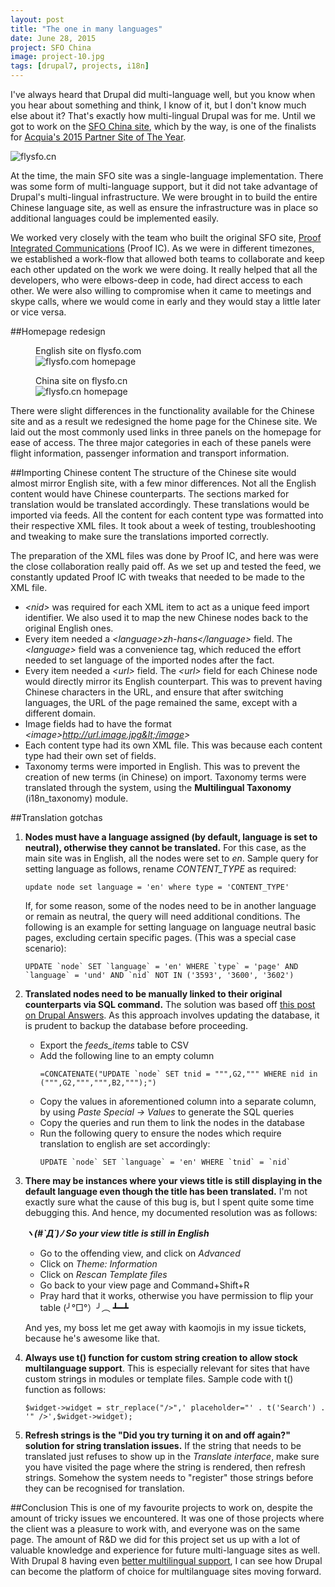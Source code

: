 ```yaml
---
layout: post
title: "The one in many languages"
date: June 28, 2015
project: SFO China
image: project-10.jpg
tags: [drupal7, projects, i18n]
---
```

I've always heard that Drupal did multi-language well, but you know when you hear about something and think, I know of it, but I don't know much else about it? That's exactly how multi-lingual Drupal was for me. Until we got to work on the [SFO China site](http://www.flysfo.cn/), which by the way, is one of the finalists for [Acquia's 2015 Partner Site of The Year](https://www.acquia.com/blog/acquia%27s-2015-partner-site-of-the-year-finalists/26/06/2015/3285191).

<img src="{{ site.url }}/images/posts/sfo/sfo.jpg" alt="flysfo.cn"/>

At the time, the main SFO site was a single-language implementation. There was some form of multi-language support, but it did not take advantage of Drupal's multi-lingual infrastructure. We were brought in to build the entire Chinese language site, as well as ensure the infrastructure was in place so additional languages could be implemented easily.

We worked very closely with the team who built the original SFO site, [Proof Integrated Communications](http://www.proofic.com/) (Proof IC). As we were in different timezones, we established a work-flow that allowed both teams to collaborate and keep each other updated on the work we were doing. It really helped that all the developers, who were elbows-deep in code, had direct access to each other. We were also willing to compromise when it came to meetings and skype calls, where we would come in early and they would stay a little later or vice versa. 

##Homepage redesign
<div class="figure-wrapper">
<figure class="two-col">
<figcaption>English site on flysfo.com</figcaption>
<img src="{{ site.url }}/images/posts/sfo/sfo-hp.jpg" alt="flysfo.com homepage"/>
</figure>
<figure class="two-col">
<figcaption>China site on flysfo.cn</figcaption>
<img src="{{ site.url }}/images/posts/sfo/sfo-hp2.jpg" alt="flysfo.cn homepage"/>
</figure>
</div>
There were slight differences in the functionality available for the Chinese site and as a result we redesigned the home page for the Chinese site. We laid out the most commonly used links in three panels on the homepage for ease of access. The three major categories in each of these panels were flight information, passenger information and transport information. 

##Importing Chinese content
The structure of the Chinese site would almost mirror English site, with a few minor differences. Not all the English content would have Chinese counterparts. The sections marked for translation would be translated accordingly. These translations would be imported via feeds. All the content for each content type was formatted into their respective XML files. It took about a week of testing, troubleshooting and tweaking to make sure the translations imported correctly. 

The preparation of the XML files was done by Proof IC, and here was were the close collaboration really paid off. As we set up and tested the feed, we constantly updated Proof IC with tweaks that needed to be made to the XML file.

- *&lt;nid&gt;* was required for each XML item to act as a unique feed import identifier. We also used it to map the new Chinese nodes back to the original English ones.
- Every item needed a *&lt;language&gt;zh-hans&lt;/language&gt;* field. The *&lt;language&gt;* field was a convenience tag, which reduced the effort needed to set language of the imported nodes after the fact. 
- Every item needed a *&lt;url&gt;* field. The *&lt;url&gt;* field for each Chinese node would directly mirror its English counterpart. This was to prevent having Chinese characters in the URL, and ensure that after switching languages, the URL of the page remained the same, except with a different domain.
- Image fields had to have the format *&lt;image&gt;http://url.image.jpg&lt;/image&gt;*
- Each content type had its own XML file. This was because each content type had their own set of fields.
- Taxonomy terms were imported in English. This was to prevent the creation of new terms (in Chinese) on import. Taxonomy terms were translated through the system, using the **Multilingual Taxonomy** (i18n_taxonomy) module.

##Translation gotchas
1. **Nodes must have a language assigned (by default, language is set to neutral), otherwise they cannot be translated.** For this case, as the main site was in English, all the nodes were set to *en*. Sample query for setting language as follows, rename *CONTENT_TYPE* as required:
    <pre><code class="language-bash">update node set language = 'en' where type = 'CONTENT_TYPE'</code></pre>
    <p class="no-margin">If, for some reason, some of the nodes need to be in another language or remain as neutral, the query will need additional conditions. The following is an example for setting language on language neutral basic pages, excluding certain specific pages. (This was a special case scenario):</p>
    <pre><code class="language-bash">UPDATE `node` SET `language` = 'en' WHERE `type` = 'page' AND `language` = 'und' AND `nid` NOT IN ('3593', '3600', '3602')</code></pre>

2. **Translated nodes need to be manually linked to their original counterparts via SQL command.** The solution was based off [this post on Drupal Answers](http://drupal.stackexchange.com/questions/69763/using-feeds-to-import-multiple-languages). As this approach involves updating the database, it is prudent to backup the database before proceeding.
    <ul>
    <li class="no-margin">Export the <em>feeds_items</em> table to CSV</li>
    <li class="no-margin">Add the following line to an empty column
    <pre><code class="language-bash">=CONCATENATE("UPDATE `node` SET tnid = """,G2,""" WHERE nid in (""",G2,""",""",B2,""");")</code></pre></li>
    <li class="no-margin">Copy the values in aforementioned column into a separate column, by using <em>Paste Special -> Values</em> to generate the SQL queries</li>
    <li class="no-margin">Copy the queries and run them to link the nodes in the database</li>
    <li class="no-margin">Run the following query to ensure the nodes which require translation to english are set accordingly:
    <pre><code class="language-bash">UPDATE `node` SET `language` = 'en' WHERE `tnid` = `nid`</code></pre></li>
    </ul>

3. <strong>There may be instances where your views title is still displaying in the default language even though the title has been translated.</strong> I'm not exactly sure what the cause of this bug is, but I spent quite some time debugging this. And hence, my documented resolution was as follows:

    <p class="no-margin"><strong><em>ヽ(#`Д´)ﾉ So your view title is still in English</em></strong></p>
    <ul>
    <li class="no-margin">Go to the offending view, and click on <em>Advanced</em></li>
    <li class="no-margin">Click on <em>Theme: Information</em></li>
    <li class="no-margin">Click on <em>Rescan Template files</em></li>
    <li class="no-margin">Go back to your view page and Command+Shift+R</li>
    <li class="no-margin">Pray hard that it works, otherwise you have permission to flip your table <span class="kaomoji">(╯°□°）╯︵ ┻━┻</span></li></ul>
    <p class="no-margin">And yes, my boss let me get away with kaomojis in my issue tickets, because he's awesome like that.</p>

4. **Always use t() function for custom string creation to allow stock multilanguage support**. This is especially relevant for sites that have custom strings in modules or template files. Sample code with t() function as follows:
    <pre><code class="language-php">$widget->widget = str_replace("/>",' placeholder="' . t('Search') . '" />',$widget->widget);</code></pre>

5. **Refresh strings is the "Did you try turning it on and off again?" solution for string translation issues.** If the string that needs to be translated just refuses to show up in the *Translate interface*, make sure you have visited the page where the string is rendered, then refresh strings. Somehow the system needs to "register" those strings before they can be recognised for translation.

##Conclusion
This is one of my favourite projects to work on, despite the amount of tricky issues we encountered. It was one of those projects where the client was a pleasure to work with, and everyone was on the same page. The amount of R&D we did for this project set us up with a lot of valuable knowledge and experience for future multi-language sites as well. With Drupal 8 having even [better multilingual support](http://www.drupal8multilingual.org/), I can see how Drupal can become the platform of choice for multilanguage sites moving forward.
